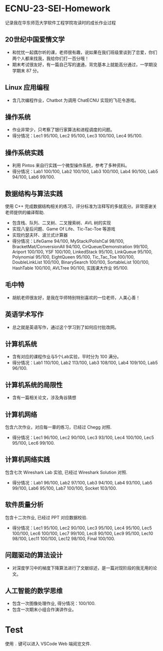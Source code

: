 # ECNU-23-SEI-Homework
记录我在华东师范大学软件工程学院攻读时的成长作业过程

## 20世纪中国爱情文学
- 和忧忧一起偶尔听的课，老师很有趣，说如果在我们班级里谈到了恋爱，你们两个人都来找我，我给你们打一百分哦！
- 期末考试很友好，有一篇自己写的速通，背完基本上就能高分通过，一学期没学期末 87 分。

## Linux 应用编程
- 含几次编程作业，Chatbot 为调用 ChatECNU 实现的飞花令游戏。

## 操作系统
- 作业非常少，只考察了银行家算法和进程调度的问题。
- 得分情况：Lec1 95/100, Lec2 95/100, Lec3 100/100, Lec4 95/100.

## 操作系统实践
- 利用 Pintos 来自行实践一个微型操作系统，参考了多种资料。
- 得分情况：Lab1 100/100, Lab2 100/100, Lab3 100/100, Lab4 90/100, Lab5 94/100, Lab6 99/100.

## 数据结构与算法实践
使用 C++ 完成数据结构相关的练习，评分标准为注释写的多就高分。非常感谢关老师提供的编译帮助.
- 包含栈、队列、二叉树、二叉搜索树、AVL 树的实现                                    
- 实现八皇后问题、Game Of Life、Tic-Tac-Toe 等游戏              
- 实现约瑟夫环、波兰式计算器
- 得分情况：LifeGame 94/100, MyStack/PolishCal 98/100, BracketMat/ConversionAll 94/100, CirQueue/Demonstration 99/100, Ariport 100/100, YSF 100/100, LinkedStack 95/100, LinkQueue 95/100, Polynomial 95/100, EightQueen 95/100, Tic_Tac_Toe 100/100, DoubleLinkList 100/100, BinarySearch 100/100, SortableList 100/100, HashTable 100/100, AVLTree 90/100, 实践课大作业 95/100.

## 毛中特  
- 胡航老师很友好，是我在华师特别特别喜欢的一位老师，人美心善！

## 英语学术写作        
- 总之就是英语写作，通过这个学习到了如何应付批改网。

## 计算机系统             
- 含有对应的课程作业与5个Lab实验，平时分为 100 满分。
- 得分情况：Lab1 110/100, Lab2 113/100, Lab3 108/100, Lab4 109/100, Lab5 96/100.
  
## 计算机系统的局限性           
- 含有一篇相关论文，涉及角谷猜想

## 计算机网络
包含六次作业，对应每一章的练习，已经过 Chegg 对照.
- 得分情况：Lec1 96/100, Lec2 90/100, Lec3 93/100, Lec4 100/100, Lec5 95/100, Lec6 99/100.

## 计算机网络实践
包含七次 Wireshark Lab 实验, 已经过 Wireshark Solution 对照.
- 得分情况：Lab1 96/100, Lab2 97/100, Lab3 94/100, Lab4 93/100, Lab5 99/100, Lab6 95/100, Lab7 100/100, Socket 103/100.

## 软件质量分析
包含十二次作业, 已经过 PPT 对应数据校验.
- 得分情况：Lec1 95/100, Lec2 90/100, Lec3 95/100, Lec4 95/100, Lec5 100/100, Lec6 100/100, Lec7 99/100, Lec8 90/100, Lec9 95/100, Lec10 98/100, Lec11 100/100, Lec12 98/100, Final 100/100.

## 问题驱动的算法设计
- 对深度学习中的梯度下降算法进行了文献综述，是一篇对现阶段的我无用的论文。
  
## 人工智能的数学思维
- 包含一次图像处理作业, 得分情况：100/100.
- 包含一次期末小组合作演讲作业。

# Test
使用 `.` 键可以进入 VSCode Web 端阅览文件.
